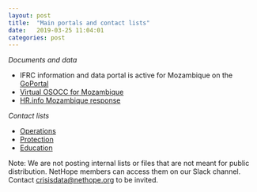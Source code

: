 ```yaml
---
layout: post
title:  "Main portals and contact lists"
date:   2019-03-25 11:04:01
categories: post
---
```



*Documents and data*

* IFRC information and data portal is active for Mozambique on the [GoPortal](https://go.ifrc.org/emergencies/3469)
* [Virtual OSOCC for Mozambique](https://vosocc.unocha.org/VODiscussions.aspx#t6063)
* [HR.info Mozambique response](https://www.humanitarianresponse.info/en/operations/mozambique)

*Contact lists*

* [Operations](https://humanitarian.id/lists/58e39a69ab77c100ae45dc4b)
* [Protection](https://humanitarian.id/lists/58e39a79ab77c100ae45dd2f)
* [Education](https://humanitarian.id/lists/58e39a7aab77c100ae45dd44)

Note: We are not posting internal lists or files that are not meant for public distribution. NetHope members can access them on our Slack channel. Contact crisisdata@nethope.org to be invited.